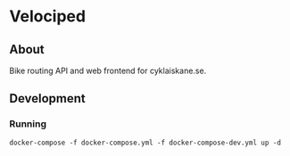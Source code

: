 # Velociped

## About

Bike routing API and web frontend for cyklaiskane.se.


## Development

### Running

```shell
docker-compose -f docker-compose.yml -f docker-compose-dev.yml up -d
```
